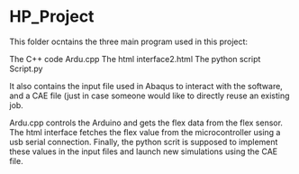 # HP_Project

This folder ocntains the three main program used in this project: 
  
  The C++ code Ardu.cpp
  The html interface2.html 
  The python script Script.py
  
 It also contains the input file used in Abaqus to interact with the software, and a CAE file (just in case someone would like to directly reuse an existing job.
 
Ardu.cpp controls the Arduino and gets the flex data from the flex sensor. The html interface fetches the flex value from the microcontroller using a usb serial connection. Finally, the python scrit is supposed to implement these values in the input files and launch new simulations using the CAE file.
  
